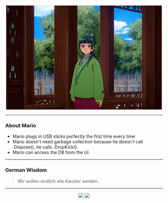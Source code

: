 <p align="center">
  <img src="assets/maomao.gif" />
</p>

---

### About Mario
- Mario plugs in USB sticks perfectly the first time every time
- Mario doesn't need garbage collection because he doesn't call .Dispose(), he calls .DropKick().
- Mario can access the DB from the UI.

---

### German Wisdom
> Wir wollen endlich alle Kanzler werden.

---

<p align="center">
  <a>
    <img height="180em" src="https://github-readme-stats-eight-theta.vercel.app/api?username=Torfkopp&show_icons=true&theme=dark&include_all_commits=true&count_private=true"/>
  </a>
  <a href="https://github.com/Torfkopp?tab=repositories">
    <img height="180em" src="https://github-readme-stats-eight-theta.vercel.app/api/top-langs/?username=torfkopp&layout=compact&theme=dark&langs_count=8&hide=java"/>
  </a>
</p>
